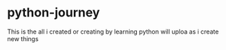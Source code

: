 # python-journey
This is the all i created or creating by learning python
will uploa as i create new things
